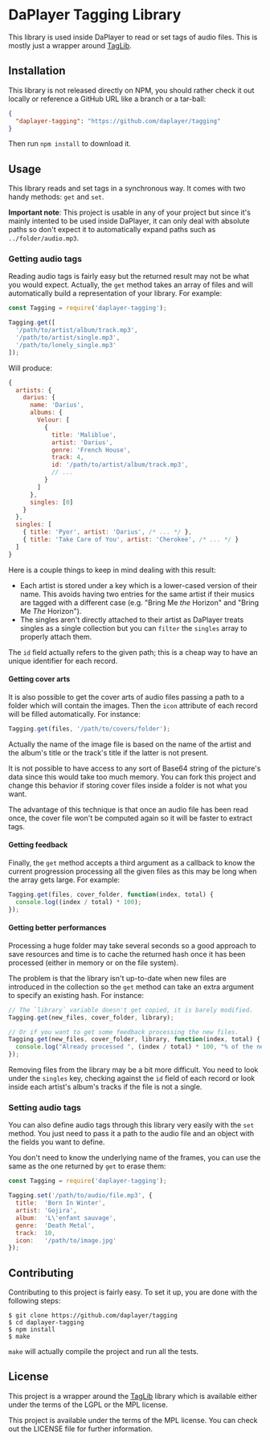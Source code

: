 # DaPlayer Tagging Library

This library is used inside DaPlayer to read or set tags of audio files.
This is mostly just a wrapper around [TagLib](http://taglib.github.io).

## Installation

This library is not released directly on NPM, you should rather check
it out locally or reference a GitHub URL like a branch or a tar-ball:

~~~json
{
  "daplayer-tagging": "https://github.com/daplayer/tagging"
}
~~~

Then run `npm install` to download it.

## Usage

This library reads and set tags in a synchronous way. It comes with two
handy methods: `get` and `set`.

**Important note**: This project is usable in any of your project but since it's
mainly intented to be used inside DaPlayer, it can only deal with absolute paths
so don't expect it to automatically expand paths such as `../folder/audio.mp3`.

### Getting audio tags

Reading audio tags is fairly easy but the returned result may not be what you
would expect. Actually, the `get` method takes an array of files and will
automatically build a representation of your library. For example:

~~~javascript
const Tagging = require('daplayer-tagging');

Tagging.get([
  '/path/to/artist/album/track.mp3',
  '/path/to/artist/single.mp3',
  '/path/to/lonely_single.mp3'
]);
~~~

Will produce:

~~~javascript
{
  artists: {
    darius: {
      name: 'Darius',
      albums: {
        Velour: [
          {
            title: 'Maliblue',
            artist: 'Darius',
            genre: 'French House',
            track: 4,
            id: '/path/to/artist/album/track.mp3',
            // ...
          }
        ]
      },
      singles: [0]
    }
  },
  singles: [
    { title: 'Pyor', artist: 'Darius', /* ... */ },
    { title: 'Take Care of You', artist: 'Cherokee', /* ... */ }
  ]
}
~~~

Here is a couple things to keep in mind dealing with this result:

* Each artist is stored under a key which is a lower-cased version of their
  name. This avoids having two entries for the same artist if their musics
  are tagged with a different case (e.g. "Bring Me *the* Horizon" and "Bring
  Me *The* Horizon").
* The singles aren't directly attached to their artist as DaPlayer treats
  singles as a single collection but you can `filter` the `singles` array
  to properly attach them.

The `id` field actually refers to the given path; this is a cheap way to have
an unique identifier for each record.

#### Getting cover arts

It is also possible to get the cover arts of audio files passing a path to
a folder which will contain the images. Then the `icon` attribute of each
record will be filled automatically. For instance:

~~~javascript
Tagging.get(files, '/path/to/covers/folder');
~~~

Actually the name of the image file is based on the name of the artist and the
album's title or the track's title if the latter is not present.

It is not possible to have access to any sort of Base64 string of the picture's
data since this would take too much memory. You can fork this project and change
this behavior if storing cover files inside a folder is not what you want.

The advantage of this technique is that once an audio file has been read once,
the cover file won't be computed again so it will be faster to extract tags.

#### Getting feedback

Finally, the `get` method accepts a third argument as a callback to know the
current progression processing all the given files as this may be long when
the array gets large. For example:

~~~javascript
Tagging.get(files, cover_folder, function(index, total) {
  console.log((index / total) * 100);
});
~~~

#### Getting better performances

Processing a huge folder may take several seconds so a good approach to save
resources and time is to cache the returned hash once it has been processed
(either in memory or on the file system).

The problem is that the library isn't up-to-date when new files are introduced
in the collection so the `get` method can take an extra argument to specify
an existing hash. For instance:

~~~javascript
// The `library` variable doesn't get copied, it is barely modified.
Tagging.get(new_files, cover_folder, library);

// Or if you want to get some feedback processing the new files.
Tagging.get(new_files, cover_folder, library, function(index, total) {
  console.log("Already processed ", (index / total) * 100, "% of the new files.");
});
~~~

Removing files from the library may be a bit more difficult. You need to look
under the `singles` key, checking against the `id` field of each record or
look inside each artist's album's tracks if the file is not a single.

### Setting audio tags

You can also define audio tags through this library very easily with the `set`
method. You just need to pass it a path to the audio file and an object with
the fields you want to define.

You don't need to know the underlying name of the frames, you can use the same
as the one returned by `get` to erase them:

~~~javascript
const Tagging = require('daplayer-tagging');

Tagging.set('/path/to/audio/file.mp3', {
  title:  'Born In Winter',
  artist: 'Gojira',
  album:  'L\'enfant sauvage',
  genre:  'Death Metal',
  track:  10,
  icon:   '/path/to/image.jpg'
});
~~~

## Contributing

Contributing to this project is fairly easy. To set it up, you are done with the
following steps:

~~~
$ git clone https://github.com/daplayer/tagging
$ cd daplayer-tagging
$ npm install
$ make
~~~

`make` will actually compile the project and run all the tests.

## License

This project is a wrapper around the [TagLib](http://taglib.github.io) library which
is available either under the terms of the LGPL or the MPL license.

This project is available under the terms of the MPL license. You can check out the
LICENSE file for further information.
